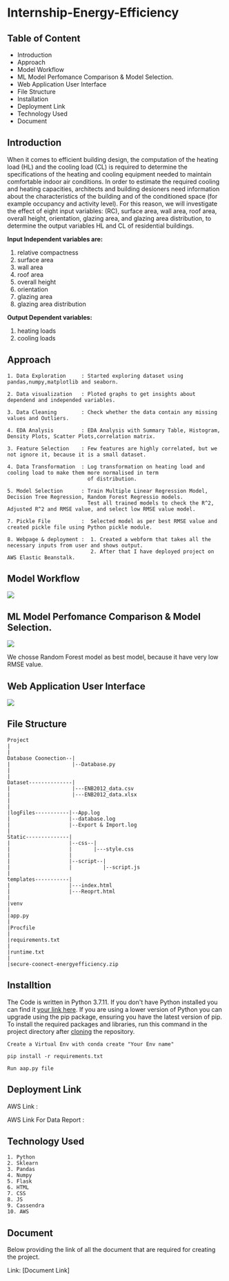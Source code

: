 # Internship-Energy-Efficiency

## Table of Content
- Introduction
- Approach
- Model Workflow
- ML Model Perfomance Comparison & Model Selection.
- Web Application User Interface
- File Structure
- Installation
- Deployment Link
- Technology Used
- Document

## Introduction
When it comes to efficient building design, the computation of the heating load (HL) and the cooling load (CL)
is required to determine the specifications of the heating and cooling equipment needed to maintain comfortable 
indoor air conditions. In order to estimate the required cooling and heating capacities, architects and building 
desioners need information about the characteristics of the building and of the conditioned space (for example 
occupancy and activity level). For this reason, we will investigate the effect of eight input variables: (RC), 
surface area, wall area, roof area, overall height, orientation, glazing area, and glazing area distribution,
to determine the output variables HL and CL of residential buildings.

**Input Independent variables are:**
1. relative compactness
2. surface area
3. wall area
4. roof area
5. overall height
6. orientation
7. glazing area
8. glazing area distribution

**Output Dependent variables:**
1. heating loads
2. cooling loads

## Approach
~~~
1. Data Exploration     : Started exploring dataset using pandas,numpy,matplotlib and seaborn. 

2. Data visualization   : Ploted graphs to get insights about dependend and independed variables. 

3. Data Cleaning        : Check whether the data contain any missing values and Outliers.

4. EDA Analysis         : EDA Analysis with Summary Table, Histogram, Density Plots, Scatter Plots,correlation matrix.

3. Feature Selection    : Few features are highly correlated, but we not ignore it, because it is a small dataset.

4. Data Transformation  : Log transformation on heating load and cooling load to make them more normalised in term 
                          of distribution.

5. Model Selection      : Train Multiple Linear Regression Model, Decision Tree Regression, Random Forest Regressio models.
                          Test all trained models to check the R^2, Adjusted R^2 and RMSE value, and select low RMSE value model.
                       
7. Pickle File          :  Selected model as per best RMSE value and created pickle file using Python pickle module.

8. Webpage & deployment :  1. Created a webform that takes all the necessary inputs from user and shows output.
                           2. After that I have deployed project on AWS Elastic Beanstalk.
~~~

## Model Workflow

![](Resources/model.png)


## ML Model Perfomance Comparison & Model Selection.

![](Resources/comp.png)

We chosse Random Forest model as best model, because it have very low RMSE value.


## Web Application User Interface

![](Resources/home.png)

 

## File Structure
~~~
Project
|
|
Database Coonection--|
|                    |--Database.py
|                            
|                            
Dataset--------------|
|                    |---ENB2012_data.csv
|                    |---ENB2012_data.xlsx
|                    
|
|logFiles-----------|--App.log
|                   |--database.log
|                   |--Export & Import.log
|
Static--------------|
|                   |--css--|
|                   |       |---style.css
|                   |
|                   |--script--|
|                   |          |--script.js
|                   
templates-----------|  
|                   |---index.html
|                   |---Reoprt.html
|
|venv
|
|app.py
|
|Procfile
|
|requirements.txt
|
|runtime.txt
|
|secure-coonect-energyefficiency.zip
~~~

## Installtion
The Code is written in Python 3.7.11. If you don't have Python installed you can find it [your link here](https://www.python.org/downloads/). If you are using a lower version of Python you can upgrade using the pip package, ensuring you have the latest version of pip. To install the required packages and libraries, run this command in the project directory after [cloning](https://docs.github.com/en/github/creating-cloning-and-archiving-repositories/cloning-a-repository) the repository.

~~~
Create a Virtual Env with conda create "Your Env name"
~~~
~~~
pip install -r requirements.txt
~~~
~~~
Run aap.py file
~~~

## Deployment Link

AWS Link : 

AWS Link For Data Report :


## Technology Used
~~~
1. Python
2. Sklearn
3. Pandas
4. Numpy
5. Flask
6. HTML
7. CSS
8. JS
9. Cassendra
10. AWS
~~~

## Document
Below providing the link of all the document that are required for creating the project.

Link: [Document Link]








